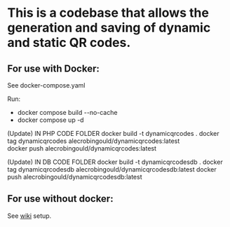 # This is a codebase that allows the generation and saving of dynamic and static QR codes.

## For use with Docker:
See docker-compose.yaml

Run:
* docker compose build --no-cache 
* docker compose up -d

(Update) IN PHP CODE FOLDER
docker build -t dynamicqrcodes .
docker tag dynamicqrcodes alecrobingould/dynamicqrcodes:latest  
docker push alecrobingould/dynamicqrcodes:latest

(Update) IN DB CODE FOLDER
docker build -t dynamicqrcodesdb .
docker tag dynamicqrcodesdb alecrobingould/dynamicqrcodesdb:latest
docker push alecrobingould/dynamicqrcodesdb:latest

## For use without docker:
See [wiki](https://github.com/AlecRobinGould/AntennasQRcodes/wiki) setup.
